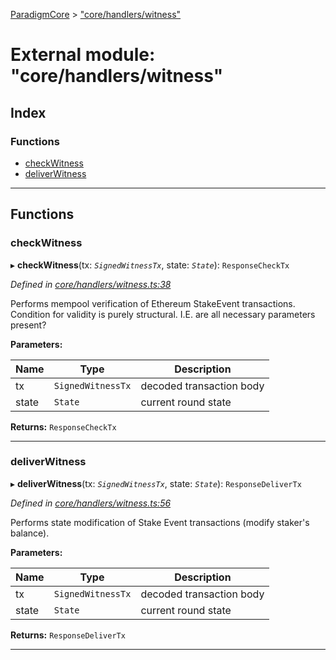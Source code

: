 [ParadigmCore](../README.md) > ["core/handlers/witness"](../modules/_core_handlers_witness_.md)

# External module: "core/handlers/witness"

## Index

### Functions

* [checkWitness](_core_handlers_witness_.md#checkwitness)
* [deliverWitness](_core_handlers_witness_.md#deliverwitness)

---

## Functions

<a id="checkwitness"></a>

###  checkWitness

▸ **checkWitness**(tx: *`SignedWitnessTx`*, state: *`State`*): `ResponseCheckTx`

*Defined in [core/handlers/witness.ts:38](https://github.com/paradigmfoundation/paradigmcore/blob/6f2b1c7/src/core/handlers/witness.ts#L38)*

Performs mempool verification of Ethereum StakeEvent transactions. Condition for validity is purely structural. I.E. are all necessary parameters present?

**Parameters:**

| Name | Type | Description |
| ------ | ------ | ------ |
| tx | `SignedWitnessTx` |  decoded transaction body |
| state | `State` |  current round state |

**Returns:** `ResponseCheckTx`

___
<a id="deliverwitness"></a>

###  deliverWitness

▸ **deliverWitness**(tx: *`SignedWitnessTx`*, state: *`State`*): `ResponseDeliverTx`

*Defined in [core/handlers/witness.ts:56](https://github.com/paradigmfoundation/paradigmcore/blob/6f2b1c7/src/core/handlers/witness.ts#L56)*

Performs state modification of Stake Event transactions (modify staker's balance).

**Parameters:**

| Name | Type | Description |
| ------ | ------ | ------ |
| tx | `SignedWitnessTx` |  decoded transaction body |
| state | `State` |  current round state |

**Returns:** `ResponseDeliverTx`

___


